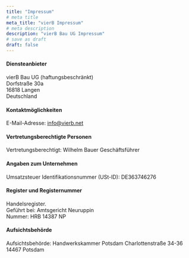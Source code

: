```yaml
---
title: "Impressum"
# meta title
meta_title: "vierB Impressum"
# meta description
description: "vierB Bau UG Impressum"
# save as draft
draft: false
---
```


#### Diensteanbieter
vierB Bau UG (haftungsbeschränkt)
<br>
Dorfstraße 30a
<br>
16818 Langen
<br>
Deutschland

#### Kontaktmöglichkeiten
E-Mail-Adresse:
info@vierb.net

#### Vertretungsberechtigte Personen
Vertretungsberechtigt:
Wilhelm Bauer Geschäftsführer

#### Angaben zum Unternehmen
Umsatzsteuer Identifikationsnummer (USt-ID):
DE363746276

#### Register und Registernummer
Handelsregister.
<br>
Geführt bei:
Amtsgericht Neuruppin
<br>
Nummer:
HRB 14387 NP

#### Aufsichtsbehörde
Aufsichtsbehörde:
Handwerkskammer Potsdam
Charlottenstraße 34-36
14467 Potsdam